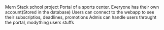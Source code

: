Mern Stack school project
Portal of a sports center. 
Everyone has their own account(Stored in the database) 
Users can connect to the webapp to see their subscriptios, deadlines, promotions
Admis can handle users throught the portal, modything users stuffs

